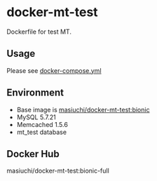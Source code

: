 # docker-mt-test
Dockerfile for test MT.

## Usage

Please see [docker-compose.yml](https://github.com/masiuchi/docker-mt-test/blob/bionic-full/docker-compose.yml)

## Environment

* Base image is [masiuchi/docker-mt-test:bionic](https://github.com/masiuchi/docker-mt-test/tree/bionic)
* MySQL 5.7.21
* Memcached 1.5.6
* mt_test database 

## Docker Hub

masiuchi/docker-mt-test:bionic-full


